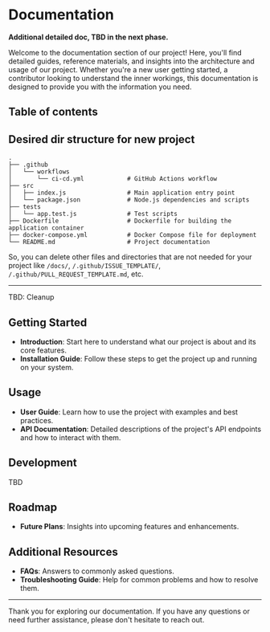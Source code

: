 # Documentation

**Additional detailed doc, TBD in the next phase.**

Welcome to the documentation section of our project! Here, you'll find detailed guides, reference materials, and insights into the architecture and usage of our project. Whether you're a new user getting started, a contributor looking to understand the inner workings, this documentation is designed to provide you with the information you need.

## Table of contents



## Desired dir structure for new project

```
.
├── .github
│   └── workflows
│       └── ci-cd.yml            # GitHub Actions workflow
├── src
│   ├── index.js                 # Main application entry point
│   └── package.json             # Node.js dependencies and scripts
├── tests
│   └── app.test.js              # Test scripts
├── Dockerfile                   # Dockerfile for building the application container
├── docker-compose.yml           # Docker Compose file for deployment
└── README.md                    # Project documentation
```

So, you can delete other files and directories that are not needed for your project like `/docs/`, `/.github/ISSUE_TEMPLATE/`, `/.github/PULL_REQUEST_TEMPLATE.md`,  etc.

---

TBD: Cleanup
## Getting Started

- **Introduction**: Start here to understand what our project is about and its core features.
- **Installation Guide**: Follow these steps to get the project up and running on your system.

## Usage

- **User Guide**: Learn how to use the project with examples and best practices.
- **API Documentation**: Detailed descriptions of the project's API endpoints and how to interact with them.

## Development

TBD

## Roadmap

- **Future Plans**: Insights into upcoming features and enhancements.

## Additional Resources

- **FAQs**: Answers to commonly asked questions.
- **Troubleshooting Guide**: Help for common problems and how to resolve them.

---

Thank you for exploring our documentation. If you have any questions or need further assistance, please don't hesitate to reach out.
